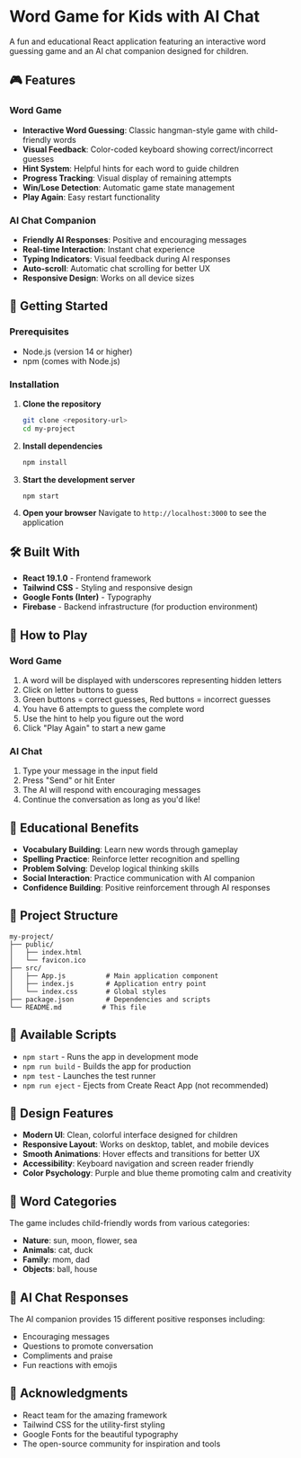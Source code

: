 # Word Game for Kids with AI Chat

A fun and educational React application featuring an interactive word guessing game and an AI chat companion designed for children.

## 🎮 Features

### Word Game
- **Interactive Word Guessing**: Classic hangman-style game with child-friendly words
- **Visual Feedback**: Color-coded keyboard showing correct/incorrect guesses
- **Hint System**: Helpful hints for each word to guide children
- **Progress Tracking**: Visual display of remaining attempts
- **Win/Lose Detection**: Automatic game state management
- **Play Again**: Easy restart functionality

### AI Chat Companion
- **Friendly AI Responses**: Positive and encouraging messages
- **Real-time Interaction**: Instant chat experience
- **Typing Indicators**: Visual feedback during AI responses
- **Auto-scroll**: Automatic chat scrolling for better UX
- **Responsive Design**: Works on all device sizes

## 🚀 Getting Started

### Prerequisites
- Node.js (version 14 or higher)
- npm (comes with Node.js)

### Installation

1. **Clone the repository**
   ```bash
   git clone <repository-url>
   cd my-project
   ```

2. **Install dependencies**
   ```bash
   npm install
   ```

3. **Start the development server**
   ```bash
   npm start
   ```

4. **Open your browser**
   Navigate to `http://localhost:3000` to see the application

## 🛠️ Built With

- **React 19.1.0** - Frontend framework
- **Tailwind CSS** - Styling and responsive design
- **Google Fonts (Inter)** - Typography
- **Firebase** - Backend infrastructure (for production environment)

## 📱 How to Play

### Word Game
1. A word will be displayed with underscores representing hidden letters
2. Click on letter buttons to guess
3. Green buttons = correct guesses, Red buttons = incorrect guesses
4. You have 6 attempts to guess the complete word
5. Use the hint to help you figure out the word
6. Click "Play Again" to start a new game

### AI Chat
1. Type your message in the input field
2. Press "Send" or hit Enter
3. The AI will respond with encouraging messages
4. Continue the conversation as long as you'd like!

## 🎯 Educational Benefits

- **Vocabulary Building**: Learn new words through gameplay
- **Spelling Practice**: Reinforce letter recognition and spelling
- **Problem Solving**: Develop logical thinking skills
- **Social Interaction**: Practice communication with AI companion
- **Confidence Building**: Positive reinforcement through AI responses

## 📁 Project Structure

```
my-project/
├── public/
│   ├── index.html
│   └── favicon.ico
├── src/
│   ├── App.js          # Main application component
│   ├── index.js        # Application entry point
│   └── index.css       # Global styles
├── package.json        # Dependencies and scripts
└── README.md          # This file
```

## 🔧 Available Scripts

- `npm start` - Runs the app in development mode
- `npm run build` - Builds the app for production
- `npm test` - Launches the test runner
- `npm run eject` - Ejects from Create React App (not recommended)

## 🎨 Design Features

- **Modern UI**: Clean, colorful interface designed for children
- **Responsive Layout**: Works on desktop, tablet, and mobile devices
- **Smooth Animations**: Hover effects and transitions for better UX
- **Accessibility**: Keyboard navigation and screen reader friendly
- **Color Psychology**: Purple and blue theme promoting calm and creativity

## 🌟 Word Categories

The game includes child-friendly words from various categories:
- **Nature**: sun, moon, flower, sea
- **Animals**: cat, duck
- **Family**: mom, dad
- **Objects**: ball, house

## 🤖 AI Chat Responses

The AI companion provides 15 different positive responses including:
- Encouraging messages
- Questions to promote conversation
- Compliments and praise
- Fun reactions with emojis


## 🙏 Acknowledgments

- React team for the amazing framework
- Tailwind CSS for the utility-first styling
- Google Fonts for the beautiful typography
- The open-source community for inspiration and tools

